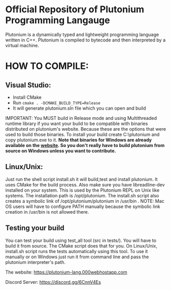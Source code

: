 # Official Repository of Plutonium Programming Langauge

Plutonium is a dynamically typed and lightweight programming language written in C++. Plutonium is compiled to bytecode and then interpreted by a virtual machine. 

# HOW TO COMPILE:
## Visual Studio:
    
- Install CMake
- Run ```cmake . -DCMAKE_BUILD_TYPE=Release```
- It will generate plutonium.sln file which you can open and build


IMPORTANT: You MUST build in Release mode and using Multithreaded runtime library if you want your build to be compatible with
binaries distributed on plutonium's website. Because these are the options that were used to build those binaries.
To install your build create C:\plutonium and copy plutonium.exe to it. **Note that binaries for Windows are already available on the [website](https://plutonium-lang.000webhostapp.com). So you don't really have to build plutonium from source on Windows unless you want to contribute.**
    
## Linux/Unix:
Just run the shell script install.sh it will build,test and install plutonium. It uses CMake for the build process. Also make sure you have libreadline-dev installed on your system. This is used by the Plutonium REPL on Unix like systems. The installation path is /opt/plutonium. The install.sh script also creates a symbolic link of /opt/plutonium/plutonium in /usr/bin . NOTE: Mac OS users will have to configure PATH manually because the symbolic link creation in /usr/bin is not allowed there.
   

## Testing your build

You can test your build using test_all tool (src in tests/). You will have to build it from source. The CMake script does that for you. On Linux/Unix, install.sh script runs the tests automatically using this tool. To use it manually or on Windows just run it from command line and pass the plutonium interpreter's path.

The website: https://plutonium-lang.000webhostapp.com

Discord Server: https://discord.gg/6CnnV4Es
